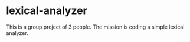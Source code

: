# lexical-analyzer
This is a group project of 3 people. The mission is coding a simple lexical analyzer.
